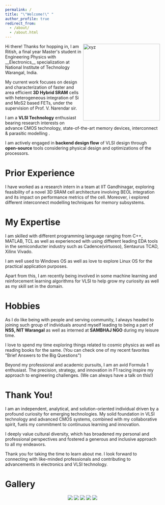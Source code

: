 ```yaml
---
permalink: /
title: "\"Welcome!\" "
author_profile: true
redirect_from: 
  - /about/
  - /about.html
---
```

<img src="/images/layout_lab_github.jpg" alt="xyz" align="right" width="250">
  Hi there! Thanks for hopping in, I am Ritish, a final year Master's student in Engineering Physics with __Electronics__ specialization at National Institute of Technology Warangal, India. 

  My current work focuses on design and characterization of faster and area efficient __3D Hybrid SRAM__ cells with heterogeneous integration of Si and MoS2 based FETs, under the supervision of Prof. V. Narendar sir. 

  I am a __VLSI Technology__ enthusiast bearing research interests on advance CMOS technology, state-of-the-art memory devices, interconnect & parasitic modelling .

  I am actively engaged in __backend design flow__ of VLSI design through __open-source__ tools considering physical design and optimizations of the processors.   

Prior Experience
======
  I have worked as a research intern in a team at IIT Gandhinagar, exploring feasibility of a novel 3D SRAM cell architecture involving BEOL integration and its impact on performance metrics of the cell. 
  Moreover, i explored different interconnect modelling techniques for memory subsystems.

My Expertise
======
I am skilled with different programming language ranging from C++, MATLAB, TCL as well as experienced with using different leading EDA tools in the semiconducter industry such as Cadence(virtuoso), Sentaurus TCAD, Xilinx Vivado.

I am well used to Windows OS as well as love to explore Linux OS for the practical application purposes.

Apart from this, I am recently being involved in some machine learning and reinforcement learning algorithms for VLSI to help grow my curiosity as well as my skill set in the domain. 

Hobbies
======
  As I do like being with people and serving community, I always headed to joining such group of individuals around myself leading to being a part of __NSS, NIT Warangal__ as well as interned at __SAMBHAJ NGO__ during my leisure time.

  I love to spend my time exploring things related to cosmic physics as well as reading books for the same. (You can check one of my recent favorites "Brief Answers to the Big Questions")

  Beyond my professional and academic pursuits, I am an avid Formula 1 enthusiast. The precision, strategy, and innovation in F1 racing inspire my approach to engineering challenges. (We can always have a talk on this!)

Thank You!
======
I am an independent, analytical, and solution-oriented individual driven by a profound curiosity for emerging technologies. My solid foundation in VLSI technology and advanced CMOS systems, combined with my collaborative spirit, fuels my commitment to continuous learning and innovation.

I deeply value cultural diversity, which has broadened my personal and professional perspectives and fostered a generous and inclusive approach to all my endeavors.

Thank you for taking the time to learn about me. I look forward to connecting with like-minded professionals and contributing to advancements in electronics and VLSI technology.

Gallery
======
<div style="text-align: center;">
    <img src="/images/image1.jpg" style="height: auto; max-width: 100%; margin-bottom: 10px;">
    <img src="/images/image2.jpg" style="height: auto; max-width: 100%; margin-bottom: 10px;">
    <img src="/images/image3.jpg" style="height: auto; max-width: 100%; margin-bottom: 10px;">
    <img src="/images/image4.jpg" style="height: auto; max-width: 100%; margin-bottom: 10px;">
    <img src="/images/image5.jpg" style="height: auto; max-width: 100%; margin-bottom: 10px;">
</div>


